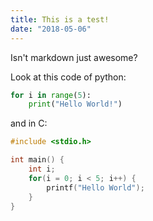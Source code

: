 ```yaml
---
title: This is a test!
date: "2018-05-06"
---
```


Isn't markdown just awesome?

Look at this code of python:
```python
for i in range(5):
    print("Hello World!")
```

and in C:
```C
#include <stdio.h>

int main() {
    int i;
    for(i = 0; i < 5; i++) {
        printf("Hello World");
    }
}
```
